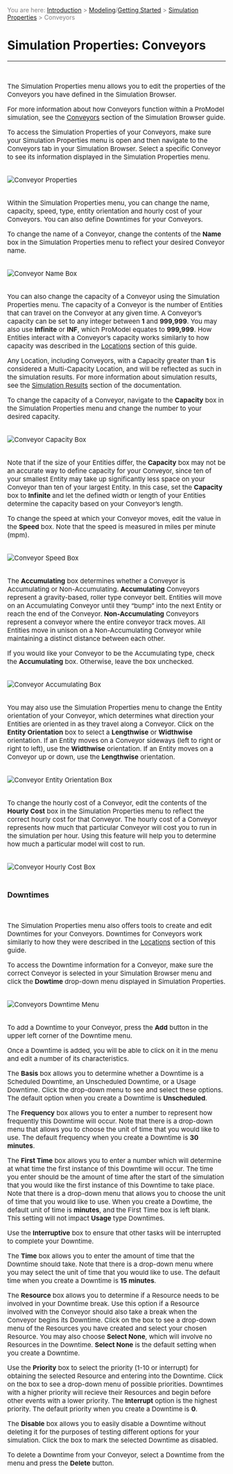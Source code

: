 ﻿<span style="color:grey">
<span style="font-size:14px">

You are here: [Introduction](/pmacad/help/topic?page=Help/Docs/PMADHelpHome.md) > [Modeling](/pmacad/help/topic?page=Help/Docs/Modeling/Modeling.md)/[Getting Started](/pmacad/help/topic?page=Help/Docs/GettingStarted/GettingStarted.md) > [Simulation Properties](/pmacad/help/topic?page=Help/Docs/Modeling/SimulationProperties/Simulation_Properties.md) > Conveyors

</span>
</span></span>

# **Simulation Properties: Conveyors**  
***
<span style="font-size:15px">
<br>

The Simulation Properties menu allows you to edit the properties of the Conveyors you have defined in the Simulation Browser. 

For more information about how Conveyors function within a ProModel simulation, see the [Conveyors](/pmacad/help/topic?page=Help/Docs/Modeling/SimulationBrowser/SB_Conveyors/SB_Conveyors.md) section of the Simulation Browser guide.

To access the Simulation Properties of your Conveyors, make sure your Simulation Properties menu is open and then navigate to the Conveyors tab in your Simulation Browser. 
Select a specific Conveyor to see its information displayed in the Simulation Properties menu.

<br>

<img src="Conveyor_Properties.png" alt="Conveyor Properties">

<br>
<br>

Within the Simulation Properties menu, you can change the name, capacity, speed, type, entity orientation and hourly cost of your Conveyors. 
You can also define Downtimes for your Conveyors. 

To change the name of a Conveyor, change the contents of the **Name** box in the Simulation Properties menu to reflect your desired Conveyor name. 

<br>

<img src="Conveyor_Name_Box.png" alt="Conveyor Name Box">

<br>
<br>

You can also change the capacity of a Conveyor using the Simulation Properties menu. 
The capacity of a Conveyor is the number of Entities that can travel on the Conveyor at any given time. 
A Conveyor’s capacity can be set to any integer between **1** and **999,999**. 
You may also use **Infinite** or **INF**, which ProModel equates to **999,999**. 
How Entities interact with a Conveyor’s capacity works similarly to how capacity was described in the [Locations](/pmacad/help/topic?page=Help/Docs/Modeling/SimulationProperties/SP_Locations/SP_Locations.md) section of this guide.

Any Location, including Conveyors, with a Capacity greater than **1** is considered a Multi-Capacity Location, and will be reflected as such in the simulation results. 
For more information about simulation results, see the [Simulation Results](/pmacad/help/topic?page=Help/Docs/SimulationResults/Simulation_Results.md) section of the documentation.

To change the capacity of a Conveyor, navigate to the **Capacity** box in the Simulation Properties menu and change the number to your desired capacity.  

<br>

<img src="Conveyor_Capacity_Box.png" alt="Conveyor Capacity Box">

<br>
<br>

Note that if the size of your Entities differ, the **Capacity** box may not be an accurate way to define capacity for your Conveyor, since ten of your smallest Entity may take up significantly less space on your Conveyor than ten of your largest Entity. 
In this case, set the **Capacity** box to **Infinite** and let the defined width or length of your Entities determine the capacity based on your Conveyor’s length. 

To change the speed at which your Conveyor moves, edit the value in the **Speed** box. 
Note that the speed is measured in miles per minute (mpm). 

<br>

<img src="Conveyor_Speed_Box.png" alt="Conveyor Speed Box">

<br>
<br>

The **Accumulating** box determines whether a Conveyor is Accumulating or Non-Accumulating. 
**Accumulating** Conveyors represent a gravity-based, roller type conveyor belt. 
Entities will move on an Accumulating Conveyor until they “bump” into the next Entity or reach the end of the Conveyor. 
**Non-Accumulating** Conveyors represent a conveyor where the entire conveyor track moves. 
All Entities move in unison on a Non-Accumulating Conveyor while maintaining a distinct distance between each other. 

If you would like your Conveyor to be the Accumulating type, check the **Accumulating** box. 
Otherwise, leave the box unchecked. 

<br>

<img src="Conveyor_Accumulating_Box.png" alt="Conveyor Accumulating Box">

<br>
<br>

You may also use the Simulation Properties menu to change the Entity orientation of your Conveyor, which determines what direction your Entities are oriented in as they travel along a Conveyor. 
Click on the **Entity Orientation** box to select a **Lengthwise** or **Widthwise** orientation. 
If an Entity moves on a Conveyor sideways (left to right or right to left), use the **Widthwise** orientation. 
If an Entity moves on a Conveyor up or down, use the **Lengthwise** orientation.

<br>

<img src="Conveyor_Entity_Orientation_Box.png" alt="Conveyor Entity Orientation Box">

<br>
<br>

To change the hourly cost of a Conveyor, edit the contents of the **Hourly Cost** box in the Simulation Properties menu to reflect the correct hourly cost for that Conveyor. 
The hourly cost of a Conveyor represents how much that particular Conveyor will cost you to run in the simulation per hour. 
Using this feature will help you to determine how much a particular model will cost to run. 

<br>

<img src="Conveyor_Hourly_Cost_Box.png" alt="Conveyor Hourly Cost Box">

<br>
<br>

### Downtimes
<br>

The Simulation Properties menu also offers tools to create and edit Downtimes for your Conveyors. 
Downtimes for Conveyors work similarly to how they were described in the [Locations](/pmacad/help/topic?page=Help/Docs/Modeling/SimulationProperties/SP_Locations/SP_Locations.md) section of this guide.

To access the Downtime information for a Conveyor, make sure the correct Conveyor is selected in your Simulation Browser menu and click the **Dowtime** drop-down menu displayed in Simulation Properties. 

<br>

<img src="Conveyors_Downtime_Menu.png" alt="Conveyors Downtime Menu">

<br>
<br>

To add a Downtime to your Conveyor, press the **Add** button in the upper left corner of the Downtime menu. 

Once a Downtime is added, you will be able to click on it in the menu and edit a number of its characteristics. 

The **Basis** box allows you to determine whether a Downtime is a Scheduled Downtime, an Unscheduled Downtime, or a Usage Downtime. 
Click the drop-down menu to see and select these options. 
The default option when you create a Downtime is **Unscheduled**.

The **Frequency** box allows you to enter a number to represent how frequently this Downtime will occur. 
Note that there is a drop-down menu that allows you to choose the unit of time that you would like to use. 
The default frequency when you create a Downtime is **30 minutes**.

The **First Time** box allows you to enter a number which will determine at what time the first instance of this Downtime will occur. 
The time you enter should be the amount of time after the start of the simulation that you would like the first instance of this Downtime to take place. 
Note that there is a drop-down menu that allows you to choose the unit of time that you would like to use. 
When you create a Dowtime, the default unit of time is **minutes**, and the First Time box is left blank.  
This setting will not impact **Usage** type Downtimes. 

Use the **Interruptive** box to ensure that other tasks will be interrupted to complete your Downtime. 

The **Time** box allows you to enter the amount of time that the Downtime should take. 
Note that there is a drop-down menu where you may select the unit of time that you would like to use. 
The default time when you create a Downtime is **15 minutes**.

The **Resource** box allows you to determine if a Resource needs to be involved in your Downtime break. 
Use this option if a Resource involved with the Conveyor should also take a break when the Conveyor begins its Downtime. 
Click on the box to see a drop-down menu of the Resources you have created and select your chosen Resource. 
You may also choose **Select None**, which will involve no Resources in the Downtime. 
**Select None** is the default setting when you create a Downtime.

Use the **Priority** box to select the priority (1-10 or interrupt) for obtaining the selected Resource and entering into the Downtime. 
Click on the box to see a drop-down menu of possible priorities. 
Downtimes with a higher priority will recieve their Resources and begin before other events with a lower priority. 
The **Interrupt** option is the highest priority.
The default priority when you create a Downtime is **0**.

The **Disable** box allows you to easily disable a Downtime without deleting it for the purposes of testing different options for your simulation. 
Click the box to mark the selected Downtime as disabled. 

To delete a Downtime from your Conveyor, select a Downtime from the menu and press the **Delete** button. 

</span> 